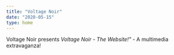 ```yaml
---
title: "Voltage Noir"
date: "2020-05-15"
type: home
---
```

Voltage Noir presents _Voltage Noir - The Website!"_ - A multimedia
extravaganza!
